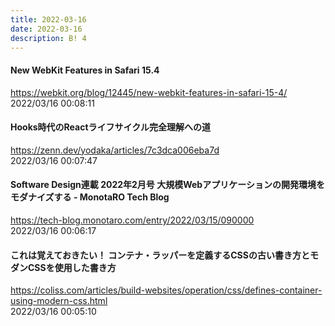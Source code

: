 ```yaml
---
title: 2022-03-16
date: 2022-03-16
description: B! 4
---
```


#### New WebKit Features in Safari 15.4
https://webkit.org/blog/12445/new-webkit-features-in-safari-15-4/<br>
2022/03/16 00:08:11<br>


#### Hooks時代のReactライフサイクル完全理解への道
https://zenn.dev/yodaka/articles/7c3dca006eba7d<br>
2022/03/16 00:07:47<br>


#### Software Design連載 2022年2月号 大規模Webアプリケーションの開発環境をモダナイズする - MonotaRO Tech Blog
https://tech-blog.monotaro.com/entry/2022/03/15/090000<br>
2022/03/16 00:06:17<br>


#### これは覚えておきたい！ コンテナ・ラッパーを定義するCSSの古い書き方とモダンCSSを使用した書き方
https://coliss.com/articles/build-websites/operation/css/defines-container-using-modern-css.html<br>
2022/03/16 00:05:10<br>



